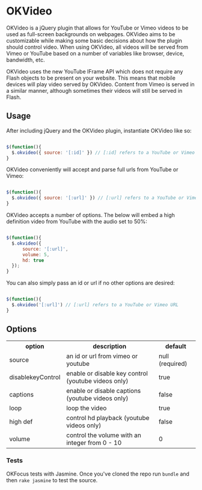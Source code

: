 # OKVideo

OKVideo is a jQuery plugin that allows for YouTube or Vimeo videos to be used as full-screen backgrounds on webpages. OKVideo aims to be customizable while making some basic decisions about how the plugin should control video. When using OKVideo, all videos will be served from Vimeo or YouTube based on a number of variables like browser, device, bandwidth, etc.

OKVideo uses the new YouTube IFrame API which does not require any Flash objects to be present on your website. This means that mobile devices will play video served by OKVideo. Content from Vimeo is served in a similar manner, although sometimes their videos will still be served in Flash.

## Usage

After including jQuery and the OKVideo plugin, instantiate OKVideo like so:

``` js

$(function(){
  $.okvideo({ source: '[:id]' }) // [:id] refers to a YouTube or Vimeo ID
}

```

OKVideo conveniently will accept and parse full urls from YouTube or Vimeo:

``` js

$(function(){
  $.okvideo({ source: '[:url]' }) // [:url] refers to a YouTube or Vimeo URL
}

```

OKVideo accepts a number of options. The below will embed a high definition video from YouTube with the audio set to 50%:

``` js

$(function(){
  $.okvideo({ 
      source: '[:url]',
      volume: 5,
      hd: true 
  });
}

```

You can also simply pass an id or url if no other options are desired:

``` js

$(function(){
  $.okvideo('[:url]') // [:url] refers to a YouTube or Vimeo URL
}

```

## Options

<table>
  <tbody>
    <tr>
      <th>option</th>
	  <th>description</th>
	  <th>default</th>
	</tr>
    <tr>
     <td>source</td>
	   <td>an id or url from vimeo or youtube</td>
	   <td>null (required)</td>
	</tr>
    <tr>
      <td>disablekeyControl</td>
	   <td>enable or disable key control (youtube videos only)</td>
	   <td>true</td>
	</tr>
    <tr>
      <td>captions</td>
      <td>enable or disable captions (youtube videos only)</td>
      <td>false</td>
	</tr>
    <tr>
      <td>loop</td>
  	  <td>loop the video</td>
      <td>true</td>
	</tr>
    <tr>
      <td>high def</td>
  	  <td>control hd playback (youtube videos only)</td>
	  <td>false</td>
	</tr>
    <tr>
      <td>volume</td>
  	  <td>control the volume with an integer from 0 - 10</td>
	  <td>0</td>
	</tr>
</tbody>
</table>

### Tests

OKFocus tests with Jasmine. Once you've cloned the repo run `bundle` and then `rake jasmine` to test the source.
